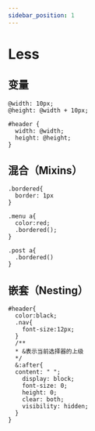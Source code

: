 ```yaml
---
sidebar_position: 1
---
```


# Less

## 变量
```less
@width: 10px;
@height: @width + 10px;

#header {
  width: @width;
  height: @height;
}
```

## 混合（Mixins）
```less
.bordered{
  border: 1px
}

.menu a{
  color:red;
  .bordered();
}

.post a{
  .bordered()
}
```

## 嵌套（Nesting）
```less
#header{
  color:black;
  .nav{
    font-size:12px;
  }
  /**
  * &表示当前选择器的上级
  */
  &:after{
  content: " ";
    display: block;
    font-size: 0;
    height: 0;
    clear: both;
    visibility: hidden;
  }
}
```